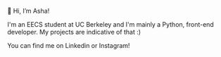 👋 Hi, I’m Asha!

I'm an EECS student at UC Berkeley and I'm mainly a Python, front-end developer. My projects are indicative of that :)

You can find me on Linkedin or Instagram!
